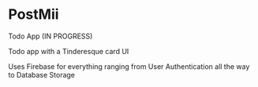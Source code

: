 # PostMii
Todo App (IN PROGRESS)

Todo app with a Tinderesque card UI

Uses Firebase for everything ranging from User Authentication all the way to Database Storage
